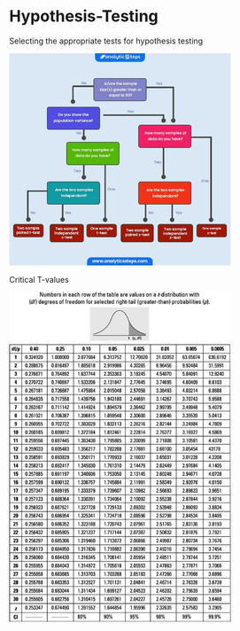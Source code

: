 # Hypothesis-Testing

Selecting the appropriate tests for hypothesis testing

<img src="Hypothesis_Tests.jpg" alt="Test selection rules" width="400">



Critical T-values

<img src="Critical_t-values.jpg" alt="Crtical T-values" width="400">

